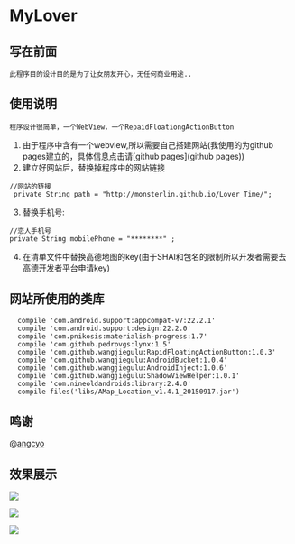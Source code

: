 # MyLover

## 写在前面
   `此程序目的设计目的是为了让女朋友开心，无任何商业用途..`
   
## 使用说明
 `程序设计很简单，一个WebView，一个RepaidFloationgActionButton`

  1. 由于程序中含有一个webview,所以需要自己搭建网站(我使用的为github pages建立的，具体信息点击请[github pages](github pages))
  2. 建立好网站后，替换掉程序中的网站链接
  ```
  //网站的链接
   private String path = "http://monsterlin.github.io/Lover_Time/"; 
  ```
 
  3. 替换手机号:
  ```
  //恋人手机号
  private String mobilePhone = "********" ;
  ```

  4. 在清单文件中替换高德地图的key(由于SHAI和包名的限制所以开发者需要去高德开发者平台申请key)

## 网站所使用的类库
  ```
    compile 'com.android.support:appcompat-v7:22.2.1'
    compile 'com.android.support:design:22.2.0'
    compile 'com.pnikosis:materialish-progress:1.7'
    compile 'com.github.pedrovgs:lynx:1.5'
    compile 'com.github.wangjiegulu:RapidFloatingActionButton:1.0.3'
    compile 'com.github.wangjiegulu:AndroidBucket:1.0.4'
    compile 'com.github.wangjiegulu:AndroidInject:1.0.6'
    compile 'com.github.wangjiegulu:ShadowViewHelper:1.0.1'
    compile 'com.nineoldandroids:library:2.4.0'
    compile files('libs/AMap_Location_v1.4.1_20150917.jar')
  ```
## 鸣谢
   @[angcyo](https://github.com/angcyo) 
## 效果展示
![](http://images.cnblogs.com/cnblogs_com/boy1025/689108/o_QQ%E6%88%AA%E5%9B%BE20151020103252.png)

![](http://images.cnblogs.com/cnblogs_com/boy1025/689108/o_QQ%E6%88%AA%E5%9B%BE20151020103300.png)

![](http://images.cnblogs.com/cnblogs_com/boy1025/689108/o_QQ%E6%88%AA%E5%9B%BE20151020103334.png)


